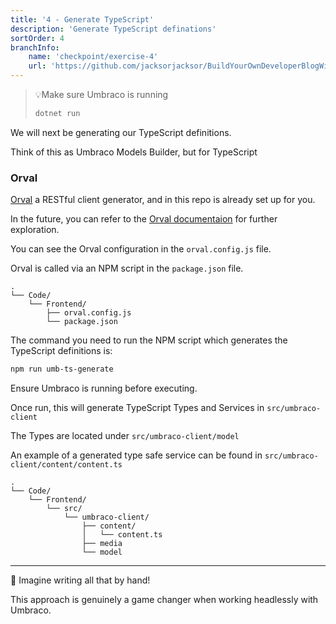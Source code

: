 ```yaml
---
title: '4 - Generate TypeScript'
description: 'Generate TypeScript definations'
sortOrder: 4
branchInfo:
    name: 'checkpoint/exercise-4'
    url: 'https://github.com/jacksorjacksor/BuildYourOwnDeveloperBlogWithUmbraco15AndAstro/tree/checkpoint/start'
---
```


> 💡Make sure Umbraco is running
>
> ```powershell title=".Code/Backend/DeveloperBlog.Umbraco/"
> dotnet run
> ```

We will next be generating our TypeScript definitions.

Think of this as Umbraco Models Builder, but for TypeScript

### Orval

[Orval](https://orval.dev/) a RESTful client generator, and in this repo is already set up for you.

In the future, you can refer to the [Orval documentaion](https://orval.dev/overview) for further exploration.

You can see the Orval configuration in the `orval.config.js` file.

Orval is called via an NPM script in the `package.json` file.

```
.
└── Code/
    └── Frontend/
        ├── orval.config.js
        └── package.json
```

The command you need to run the NPM script which generates the TypeScript definitions is:

```bash title = "Code/Frontend"
npm run umb-ts-generate
``` 

Ensure Umbraco is running before executing.

Once run, this will generate TypeScript Types and Services in `src/umbraco-client`

The Types are located under `src/umbraco-client/model`

An example of a generated type safe service can be found in `src/umbraco-client/content/content.ts`

```
.
└── Code/
    └── Frontend/
        └── src/
            └── umbraco-client/
                ├── content/
                │   └── content.ts
                ├── media
                └── model
```

---

🤯 Imagine writing all that by hand!

This approach is genuinely a game changer when working headlessly with Umbraco.
